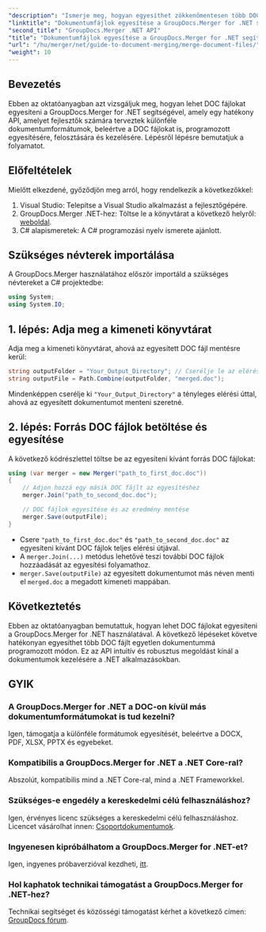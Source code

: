 ```yaml
---
"description": "Ismerje meg, hogyan egyesíthet zökkenőmentesen több DOC fájlt egyetlen dokumentummá a GroupDocs.Merger for .NET segítségével. Ez az átfogó oktatóanyag világos, lépésről lépésre haladó megközelítést kínál, amely kiterjed az előfeltételekre, kódrészletekre és a gyakran ismételt kérdésekre."
"linktitle": "Dokumentumfájlok egyesítése a GroupDocs.Merger for .NET segítségével"
"second_title": "GroupDocs.Merger .NET API"
"title": "Dokumentumfájlok egyesítése a GroupDocs.Merger for .NET segítségével"
"url": "/hu/merger/net/guide-to-document-merging/merge-document-files/"
"weight": 10
---
```


## Bevezetés

Ebben az oktatóanyagban azt vizsgáljuk meg, hogyan lehet DOC fájlokat egyesíteni a GroupDocs.Merger for .NET segítségével, amely egy hatékony API, amelyet fejlesztők számára terveztek különféle dokumentumformátumok, beleértve a DOC fájlokat is, programozott egyesítésére, felosztására és kezelésére. Lépésről lépésre bemutatjuk a folyamatot.

## Előfeltételek

Mielőtt elkezdené, győződjön meg arról, hogy rendelkezik a következőkkel:

1. Visual Studio: Telepítse a Visual Studio alkalmazást a fejlesztőgépére.
2. GroupDocs.Merger .NET-hez: Töltse le a könyvtárat a következő helyről: [weboldal](https://releases.groupdocs.com/merger/net/).
3. C# alapismeretek: A C# programozási nyelv ismerete ajánlott.

## Szükséges névterek importálása

A GroupDocs.Merger használatához először importáld a szükséges névtereket a C# projektedbe:

```csharp
using System;
using System.IO;
```

## 1. lépés: Adja meg a kimeneti könyvtárat

Adja meg a kimeneti könyvtárat, ahová az egyesített DOC fájl mentésre kerül:

```csharp
string outputFolder = "Your_Output_Directory"; // Cserélje le az elérési útjával
string outputFile = Path.Combine(outputFolder, "merged.doc");
```

Mindenképpen cserélje ki `"Your_Output_Directory"` a tényleges elérési úttal, ahová az egyesített dokumentumot menteni szeretné.

## 2. lépés: Forrás DOC fájlok betöltése és egyesítése

A következő kódrészlettel töltse be az egyesíteni kívánt forrás DOC fájlokat:

```csharp
using (var merger = new Merger("path_to_first_doc.doc"))
{
    // Adjon hozzá egy másik DOC fájlt az egyesítéshez
    merger.Join("path_to_second_doc.doc");

    // DOC fájlok egyesítése és az eredmény mentése
    merger.Save(outputFile);
}
```


- Csere `"path_to_first_doc.doc"` és `"path_to_second_doc.doc"` az egyesíteni kívánt DOC fájlok teljes elérési útjával.
- A `merger.Join(...)` metódus lehetővé teszi további DOC fájlok hozzáadását az egyesítési folyamathoz.
- `merger.Save(outputFile)` az egyesített dokumentumot más néven menti el `merged.doc` a megadott kimeneti mappában.

## Következtetés

Ebben az oktatóanyagban bemutattuk, hogyan lehet DOC fájlokat egyesíteni a GroupDocs.Merger for .NET használatával. A következő lépéseket követve hatékonyan egyesíthet több DOC fájlt egyetlen dokumentummá programozott módon. Ez az API intuitív és robusztus megoldást kínál a dokumentumok kezelésére a .NET alkalmazásokban.

## GYIK

### A GroupDocs.Merger for .NET a DOC-on kívül más dokumentumformátumokat is tud kezelni?

Igen, támogatja a különféle formátumok egyesítését, beleértve a DOCX, PDF, XLSX, PPTX és egyebeket.

### Kompatibilis a GroupDocs.Merger for .NET a .NET Core-ral?

Abszolút, kompatibilis mind a .NET Core-ral, mind a .NET Frameworkkel.

### Szükséges-e engedély a kereskedelmi célú felhasználáshoz?

Igen, érvényes licenc szükséges a kereskedelmi célú felhasználáshoz. Licencet vásárolhat innen: [Csoportdokumentumok](https://purchase.groupdocs.com/buy).

### Ingyenesen kipróbálhatom a GroupDocs.Merger for .NET-et?

Igen, ingyenes próbaverzióval kezdheti, [itt](https://releases.groupdocs.com/).

### Hol kaphatok technikai támogatást a GroupDocs.Merger for .NET-hez?

Technikai segítséget és közösségi támogatást kérhet a következő címen: [GroupDocs fórum](https://forum.groupdocs.com/c/merger/32).